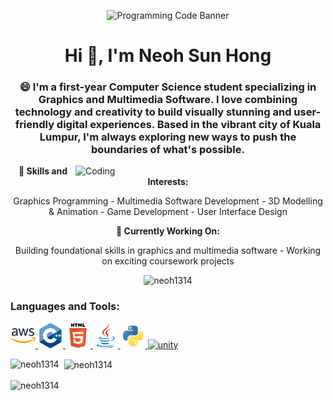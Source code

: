 <p align="center">
  <img width="1000" height="250" src="https://static.vecteezy.com/system/resources/previews/021/988/049/non_2x/a-computer-screen-with-a-programming-code-free-photo.jpg" alt="Programming Code Banner">
</p>
<h1 align="center">Hi 👋, I'm Neoh Sun Hong</h1>
<h3 align="center">😄 I'm a first-year Computer Science student specializing in Graphics and Multimedia Software. I love combining technology and creativity to build visually stunning and user-friendly digital experiences. Based in the vibrant city of Kuala Lumpur, I'm always exploring new ways to push the boundaries of what's possible.</h3>
<img align="right" alt="Coding" width="400" src="https://media4.giphy.com/media/v1.Y2lkPTc5MGI3NjExbDdteTB0dnh3bzcwMG4zMHVheG9qd3RlZGR6djd0cXhmNGs0aG0xNyZlcD12MV9pbnRlcm5hbF9naWZfYnlfaWQmY3Q9Zw/SWoSkN6DxTszqIKEqv/giphy.gif">
<p align="center">
  <strong>🌟 Skills and Interests:</strong>
</p>
<p align="center">Graphics Programming - Multimedia Software Development - 3D Modelling & Animation - Game Development - User Interface Design</p>
<p align="center">
  <strong>🔭 Currently Working On:</strong>
</p>
<p align="center">Building foundational skills in graphics and multimedia software - Working on exciting coursework projects</p>
<p align="center">
  <img src="https://komarev.com/ghpvc/?username=neoh1314&label=Profile%20views&color=0e75b6&style=flat" alt="neoh1314" />
</p>
<h3 align="left">Languages and Tools:</h3>
<p align="left">
  <a href="https://aws.amazon.com" target="_blank" rel="noreferrer">
    <img src="https://raw.githubusercontent.com/devicons/devicon/master/icons/amazonwebservices/amazonwebservices-original-wordmark.svg" alt="aws" width="40" height="40" />
  </a>
  <a href="https://www.w3schools.com/cpp/" target="_blank" rel="noreferrer">
    <img src="https://raw.githubusercontent.com/devicons/devicon/master/icons/cplusplus/cplusplus-original.svg" alt="cplusplus" width="40" height="40" />
  </a>
  <a href="https://www.w3.org/html/" target="_blank" rel="noreferrer">
    <img src="https://raw.githubusercontent.com/devicons/devicon/master/icons/html5/html5-original-wordmark.svg" alt="html5" width="40" height="40" />
  </a>
  <a href="https://www.java.com" target="_blank" rel="noreferrer">
    <img src="https://raw.githubusercontent.com/devicons/devicon/master/icons/java/java-original.svg" alt="java" width="40" height="40" />
  </a>
  <a href="https://www.python.org" target="_blank" rel="noreferrer">
    <img src="https://raw.githubusercontent.com/devicons/devicon/master/icons/python/python-original.svg" alt="python" width="40" height="40" />
  </a>
  <a href="https://unity.com/" target="_blank" rel="noreferrer">
    <img src="https://www.vectorlogo.zone/logos/unity3d/unity3d-icon.svg" alt="unity" width="40" height="40" />
  </a>
</p>
<p>
  <img align="left" src="https://github-readme-stats.vercel.app/api/top-langs?username=neoh1314&show_icons=true&locale=en&layout=compact" alt="neoh1314" />
</p>
<p>&nbsp; <img align="center" src="https://github-readme-stats.vercel.app/api?username=neoh1314&show_icons=true&locale=en" alt="neoh1314" />
</p>
<p>
  <img align="center" src="https://github-readme-streak-stats.herokuapp.com/?user=neoh1314&" alt="neoh1314" />
</p>
